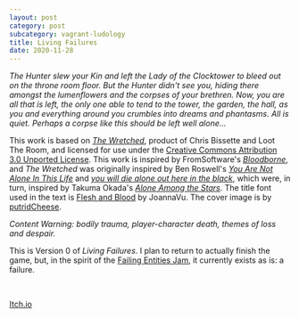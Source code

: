 ```yaml
---
layout: post
category: post
subcategory: vagrant-ludology
title: Living Failures
date: 2020-11-28
---
```


*The Hunter slew your Kin and left the Lady of the Clocktower to bleed out on the throne room floor. But the Hunter didn't see you, hiding there amongst the lumenflowers and the corpses of your brethren. Now, you are all that is left, the only one able to tend to the tower, the garden, the hall, as you and everything around you crumbles into dreams and phantasms. All is quiet. Perhaps a corpse like this should be left well alone...*

This work is based on [*The Wretched*](https://loottheroom.itch.io/wretched), product of Chris Bissette and Loot The Room, and licensed for use under the [Creative Commons Attribution 3.0 Unported License](http://creativecommons.org/licenses/by/3.0/). This work is inspired by FromSoftware's [*Bloodborne*](https://www.playstation.com/en-us/games/bloodborne/), and *The Wretched* was originally inspired by Ben Roswell's [*You Are Not Alone In This Life*](https://roswellian.itch.io/you-are-not-alone-in-this-life) and [*you will die alone out here in the black*](https://roswellian.itch.io/you-will-die-alone-out-here), which were, in turn, inspired by Takuma Okada's [*Alone Among the Stars*](https://noroadhome.itch.io/alone-among-the-stars). The title font used in the text is [Flesh and Blood](https://www.fontspace.com/flesh-and-blood-font-f42504) by JoannaVu. The cover image is by [putridCheese](https://www.deviantart.com/putridcheese/art/Living-Failure-628339312).

*Content Warning: bodily trauma, player-character death, themes of loss and despair.*

This is Version 0 of *Living Failures*. I plan to return to actually finish the game, but, in the spirit of the [Failing Entities Jam](https://itch.io/jam/failing-entities), it currently exists as is: a failure.

<br>

[Itch.io](https://steinea.itch.io/living-failures)
